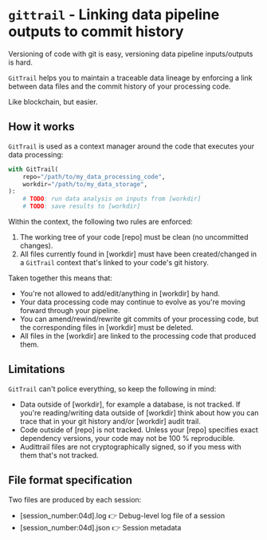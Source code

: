 # `gittrail` - Linking data pipeline outputs to commit history
Versioning of code with git is easy, versioning data pipeline inputs/outputs is hard.

``GitTrail`` helps you to maintain a traceable data lineage by enforcing a
link between data files and the commit history of your processing code.

Like blockchain, but easier.

## How it works
``GitTrail`` is used as a context manager around the code that executes your data processing:

```python
with GitTrail(
    repo="/path/to/my_data_processing_code",
    workdir="/path/to/my_data_storage",
):
    # TODO: run data analysis on inputs from [workdir]
    # TODO: save results to [workdir]
```

Within the context, the following two rules are enforced:
1. The working tree of your code [repo] must be clean (no uncommitted changes).
2. All files currently found in [workdir] must have been created/changed
    in a ``GitTrail`` context that's linked to your code's git history.

Taken together this means that:
* You're not allowed to add/edit/anything in [workdir] by hand.
* Your data processing code may continue to evolve as you're moving forward through your pipeline.
* You can amend/rewind/rewrite git commits of your processing code, but the corresponding files in [workdir] must be deleted.
* All files in the [workdir] are linked to the processing code that produced them.

## Limitations
``GitTrail`` can't police everything, so keep the following in mind:
- Data outside of [workdir], for example a database, is not tracked.
    If you're reading/writing data outside of [workdir] think about how you can trace that in your git history and/or [workdir] audit trail.
- Code outside of [repo] is not tracked.
    Unless your [repo] specifies exact dependency versions, your code may not be 100 % reproducible.
- Audittrail files are not cryptographically signed, so if you mess with them that's not tracked.

## File format specification
Two files are produced by each session:
* [session_number:04d].log  👉 Debug-level log file of a session
* [session_number:04d].json 👉 Session metadata
